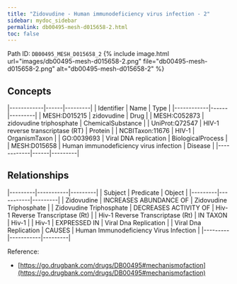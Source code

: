 ```yaml
---
title: "Zidovudine - Human immunodeficiency virus infection - 2"
sidebar: mydoc_sidebar
permalink: db00495-mesh-d015658-2.html
toc: false 
---
```



Path ID: `DB00495_MESH_D015658_2`
{% include image.html url="images/db00495-mesh-d015658-2.png" file="db00495-mesh-d015658-2.png" alt="db00495-mesh-d015658-2" %}

## Concepts

|------------|------|---------|
| Identifier | Name | Type    |
|------------|------|---------|
| MESH:D015215 | zidovudine | Drug |
| MESH:C052873 | zidovudine triphosphate | ChemicalSubstance |
| UniProt:Q72547 | HIV-1 reverse transcriptase (RT) | Protein |
| NCBITaxon:11676 | HIV-1 | OrganismTaxon |
| GO:0039693 | Viral DNA replication | BiologicalProcess |
| MESH:D015658 | Human immunodeficiency virus infection | Disease |
|------------|------|---------|

## Relationships

|---------|-----------|---------|
| Subject | Predicate | Object  |
|---------|-----------|---------|
| Zidovudine | INCREASES ABUNDANCE OF | Zidovudine Triphosphate |
| Zidovudine Triphosphate | DECREASES ACTIVITY OF | Hiv-1 Reverse Transcriptase (Rt) |
| Hiv-1 Reverse Transcriptase (Rt) | IN TAXON | Hiv-1 |
| Hiv-1 | EXPRESSED IN | Viral Dna Replication |
| Viral Dna Replication | CAUSES | Human Immunodeficiency Virus Infection |
|---------|-----------|---------|

Reference: 
  - [https://go.drugbank.com/drugs/DB00495#mechanismofaction](https://go.drugbank.com/drugs/DB00495#mechanismofaction)
